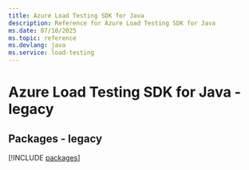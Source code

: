 ```yaml
---
title: Azure Load Testing SDK for Java
description: Reference for Azure Load Testing SDK for Java
ms.date: 07/10/2025
ms.topic: reference
ms.devlang: java
ms.service: load-testing
---
```

# Azure Load Testing SDK for Java - legacy
## Packages - legacy
[!INCLUDE [packages](load-testing-index.md)]